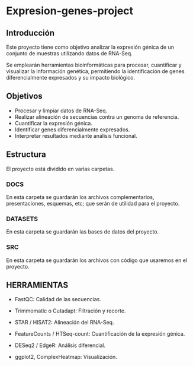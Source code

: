 # Expresion-genes-project

## Introducción

Este proyecto tiene como objetivo analizar la expresión génica de un conjunto de muestras utilizando datos de RNA-Seq.

Se emplearán herramientas bioinformáticas para procesar, cuantificar y visualizar la información genética, permitiendo la identificación de genes diferencialmente expresados y su impacto biológico.

## Objetivos

- Procesar y limpiar datos de RNA-Seq.
- Realizar alineación de secuencias contra un genoma de referencia.
- Cuantificar la expresión génica.
- Identificar genes diferencialmente expresados.
- Interpretar resultados mediante análisis funcional. 

## Estructura

El proyecto está dividido en varias carpetas.

### DOCS

En esta carpeta se guardarán los archivos complementarios, presentaciones, esquemas, etc; que serán de utilidad para el proyecto.

### DATASETS

En esta carpeta se guardarán las bases de datos del proyecto.

### SRC

En esta carpeta se guardarán los archivos con código que usaremos en el proyecto.

## HERRAMIENTAS

- FastQC: Calidad de las secuencias.

- Trimmomatic o Cutadapt: Filtración y recorte.

- STAR / HISAT2: Alineación del RNA-Seq.

- FeatureCounts / HTSeq-count: Cuantificación de la expresión génica.

- DESeq2 / EdgeR: Análisis diferencial.

- ggplot2, ComplexHeatmap: Visualización.

